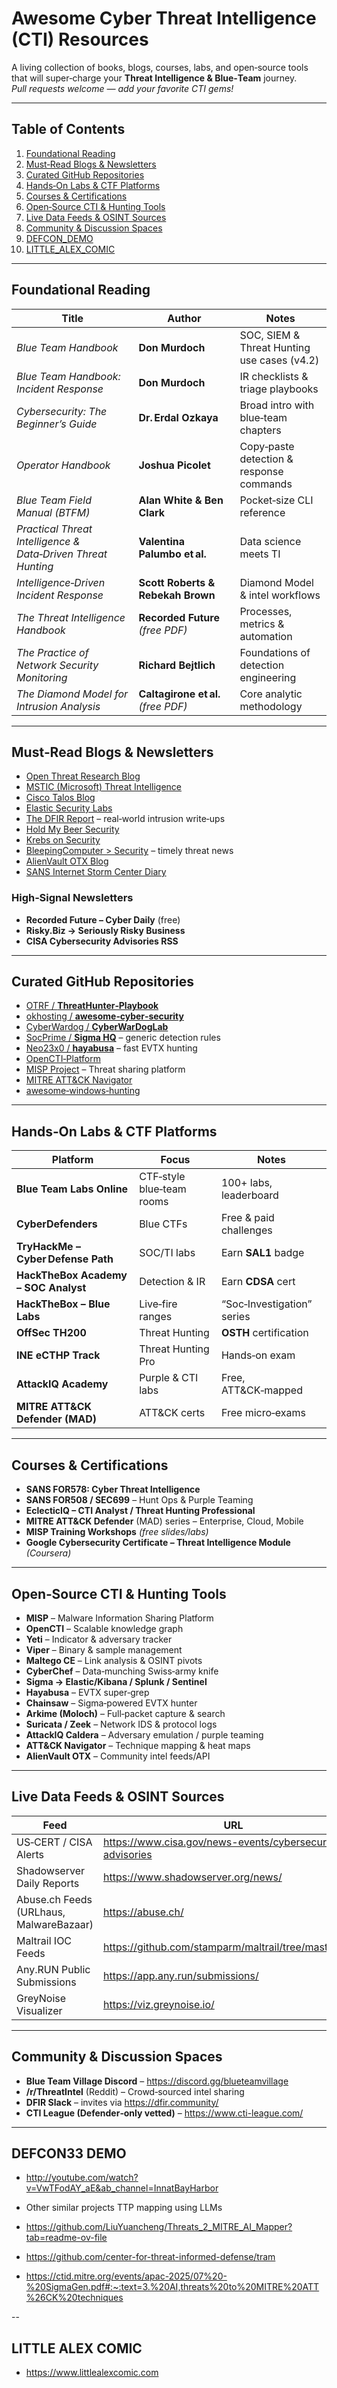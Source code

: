 # Awesome Cyber Threat Intelligence (CTI) Resources

A living collection of books, blogs, courses, labs, and open‑source tools that will super‑charge your **Threat Intelligence & Blue‑Team** journey.  
*Pull requests welcome — add your favorite CTI gems!*

---

## Table of Contents
1. [Foundational Reading](#foundational-reading)
2. [Must‑Read Blogs & Newsletters](#must-read-blogs--newsletters)
3. [Curated GitHub Repositories](#curated-github-repositories)
4. [Hands‑On Labs & CTF Platforms](#hands-on-labs--ctf-platforms)
5. [Courses & Certifications](#courses--certifications)
6. [Open‑Source CTI & Hunting Tools](#open-source-cti--hunting-tools)
7. [Live Data Feeds & OSINT Sources](#live-data-feeds--osint-sources)
8. [Community & Discussion Spaces](#community--discussion-spaces)
9. [DEFCON_DEMO](#DEFCON--DEMO)
10. [LITTLE_ALEX_COMIC](#www.LitlleAlexComic.com)

---

## Foundational Reading
| Title | Author | Notes |
|-------|--------|-------|
| *Blue Team Handbook* | **Don Murdoch** | SOC, SIEM & Threat Hunting use cases (v4.2) |
| *Blue Team Handbook: Incident Response* | **Don Murdoch** | IR checklists & triage playbooks |
| *Cybersecurity: The Beginner’s Guide* | **Dr. Erdal Ozkaya** | Broad intro with blue‑team chapters |
| *Operator Handbook* | **Joshua Picolet** | Copy‑paste detection & response commands |
| *Blue Team Field Manual (BTFM)* | **Alan White & Ben Clark** | Pocket‑size CLI reference |
| *Practical Threat Intelligence & Data‑Driven Threat Hunting* | **Valentina Palumbo et al.** | Data science meets TI |
| *Intelligence‑Driven Incident Response* | **Scott Roberts & Rebekah Brown** | Diamond Model & intel workflows |
| *The Threat Intelligence Handbook* | **Recorded Future** *(free PDF)* | Processes, metrics & automation |
| *The Practice of Network Security Monitoring* | **Richard Bejtlich** | Foundations of detection engineering |
| *The Diamond Model for Intrusion Analysis* | **Caltagirone et al.** *(free PDF)* | Core analytic methodology |

---

## Must‑Read Blogs & Newsletters
* [Open Threat Research Blog](https://blog.openthreatresearch.com/)
* [MSTIC (Microsoft) Threat Intelligence](https://www.microsoft.com/security/blog/tag/mstic/)
* [Cisco Talos Blog](https://blog.talosintelligence.com/)
* [Elastic Security Labs](https://www.elastic.co/security-labs)
* [The DFIR Report](https://thedfirreport.com/) – real‑world intrusion write‑ups
* [Hold My Beer Security](https://holdmybeersecurity.com/)
* [Krebs on Security](https://krebsonsecurity.com/)
* [BleepingComputer > Security](https://www.bleepingcomputer.com/) – timely threat news
* [AlienVault OTX Blog](https://otx.alienvault.com/blog/)
* [SANS Internet Storm Center Diary](https://isc.sans.edu/diary.html)

### High‑Signal Newsletters
* **Recorded Future – Cyber Daily** (free)
* **Risky.Biz -> Seriously Risky Business**
* **CISA Cybersecurity Advisories RSS**

---

## Curated GitHub Repositories
* [OTRF / **ThreatHunter‑Playbook**](https://github.com/OTRF/ThreatHunter-Playbook)
* [okhosting / **awesome‑cyber‑security**](https://github.com/okhosting/awesome-cyber-security)
* [CyberWardog / **CyberWarDogLab**](https://github.com/CyberWardog/)
* [SocPrime / **Sigma HQ**](https://github.com/SigmaHQ/sigma) – generic detection rules
* [Neo23x0 / **hayabusa**](https://github.com/Yamato-Security/Hayabusa) – fast EVTX hunting
* [OpenCTI‑Platform](https://github.com/OpenCTI-Platform/opencti)
* [MISP Project](https://github.com/MISP/MISP) – Threat sharing platform
* [MITRE ATT&CK Navigator](https://github.com/mitre-attack/attack-navigator)
* [awesome‑windows‑hunting](https://github.com/0x4D31/awesome-windows-hunting)

---

## Hands‑On Labs & CTF Platforms
| Platform | Focus | Notes |
|-----------|-------|-------|
| **Blue Team Labs Online** | CTF‑style blue‑team rooms | 100+ labs, leaderboard |
| **CyberDefenders** | Blue CTFs | Free & paid challenges |
| **TryHackMe – Cyber Defense Path** | SOC/TI labs | Earn **SAL1** badge |
| **HackTheBox Academy – SOC Analyst** | Detection & IR | Earn **CDSA** cert |
| **HackTheBox – Blue Labs** | Live‑fire ranges | “Soc‑Investigation” series |
| **OffSec TH200** | Threat Hunting | **OSTH** certification |
| **INE eCTHP Track** | Threat Hunting Pro | Hands‑on exam |
| **AttackIQ Academy** | Purple & CTI labs | Free, ATT&CK‑mapped |
| **MITRE ATT&CK Defender (MAD)** | ATT&CK certs | Free micro‑exams |

---

## Courses & Certifications
* **SANS FOR578: Cyber Threat Intelligence**
* **SANS FOR508 / SEC699** – Hunt Ops & Purple Teaming
* **EclecticIQ – CTI Analyst / Threat Hunting Professional**
* **MITRE ATT&CK Defender** (MAD) series – Enterprise, Cloud, Mobile
* **MISP Training Workshops** *(free slides/labs)*
* **Google Cybersecurity Certificate – Threat Intelligence Module** *(Coursera)*

---

## Open‑Source CTI & Hunting Tools
* **MISP** – Malware Information Sharing Platform
* **OpenCTI** – Scalable knowledge graph
* **Yeti** – Indicator & adversary tracker
* **Viper** – Binary & sample management
* **Maltego CE** – Link analysis & OSINT pivots
* **CyberChef** – Data‑munching Swiss‑army knife
* **Sigma → Elastic/Kibana / Splunk / Sentinel**
* **Hayabusa** – EVTX super‑grep
* **Chainsaw** – Sigma‑powered EVTX hunter
* **Arkime (Moloch)** – Full‑packet capture & search
* **Suricata / Zeek** – Network IDS & protocol logs
* **AttackIQ Caldera** – Adversary emulation / purple teaming
* **ATT&CK Navigator** – Technique mapping & heat maps
* **AlienVault OTX** – Community intel feeds/API

---

## Live Data Feeds & OSINT Sources
| Feed | URL |
|------|-----|
| US‑CERT / CISA Alerts | <https://www.cisa.gov/news-events/cybersecurity-advisories> |
| Shadowserver Daily Reports | <https://www.shadowserver.org/news/> |
| Abuse.ch Feeds (URLhaus, MalwareBazaar) | <https://abuse.ch/> |
| Maltrail IOC Feeds | <https://github.com/stamparm/maltrail/tree/master/trails> |
| Any.RUN⁠ Public Submissions | <https://app.any.run/submissions/> |
| GreyNoise Visualizer | <https://viz.greynoise.io/> |

---

## Community & Discussion Spaces
* **Blue Team Village Discord** – <https://discord.gg/blueteamvillage>
* **/r/ThreatIntel** (Reddit) – Crowd‑sourced intel sharing
* **DFIR Slack** – invites via <https://dfir.community/>
* **CTI League (Defender‑only vetted)** – <https://www.cti-league.com/>

---
## DEFCON33 DEMO 

* http://youtube.com/watch?v=VwTFodAY_aE&ab_channel=InnatBayHarbor

* Other similar projects TTP mapping using LLMs

* https://github.com/LiuYuancheng/Threats_2_MITRE_AI_Mapper?tab=readme-ov-file
* https://github.com/center-for-threat-informed-defense/tram
* https://ctid.mitre.org/events/apac-2025/07%20-%20SigmaGen.pdf#:~:text=3.%20AI,threats%20to%20MITRE%20ATT%26CK%20techniques

--

## LITTLE ALEX COMIC

* https://www.littlealexcomic.com
